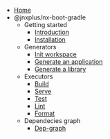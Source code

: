- [Home](/)
- @jnxplus/nx-boot-gradle
  - Getting started
    - [Introduction](nx-boot-gradle/getting-started/intro)
    - [Installation](nx-boot-gradle/getting-started/setup)
  - Generators
    - [Init workspace](nx-boot-gradle/generators/init)
    - [Generate an application](nx-boot-gradle/generators/application)
    - [Generate a library](nx-boot-gradle/generators/library)
  - Executors
    - [Build](nx-boot-gradle/executors/build)
    - [Serve](nx-boot-gradle/executors/serve)
    - [Test](nx-boot-gradle/executors/test)
    - [Lint](nx-boot-gradle/executors/lint)
    - [Format](nx-boot-gradle/executors/format)
  - Dependecies graph
    - [Dep-graph](nx-boot-gradle/dep-graph/dep-graph)
